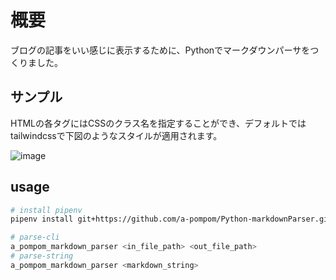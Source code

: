 # 概要

ブログの記事をいい感じに表示するために、Pythonでマークダウンパーサをつくりました。

## サンプル

HTMLの各タグにはCSSのクラス名を指定することができ、デフォルトではtailwindcssで下図のようなスタイルが適用されます。

![image](https://user-images.githubusercontent.com/43694794/147841114-4ee9f74b-c2fa-40ff-9f04-9223b7c93b90.png)

## usage

```bash
# install pipenv
pipenv install git+https://github.com/a-pompom/Python-markdownParser.git#egg=a_pompom_markdown_parser

# parse-cli
a_pompom_markdown_parser <in_file_path> <out_file_path>
# parse-string
a_pompom_markdown_parser <markdown_string>
```